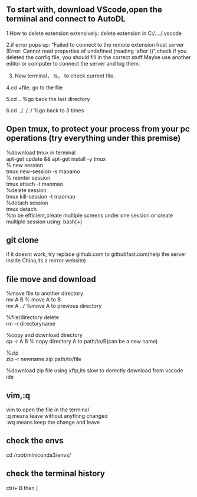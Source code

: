 ## To start with, download VScode,open the terminal and connect to AutoDL
1.How to delete extension extensively: delete extension in C:/..../.vscode  

2.if error pops up: "Failed to connect to the remote extension host server (Error: Cannot read properties of undefined (reading 'after'))",check if you deleted the config file, you should fill in the correct stuff.Maybe use another editor or computer to connect the server and log them.

3. New terminal， ls， to check current file.

4.cd +file. go to the file
   
5.cd .. %go back the last directory

6.cd ../../../ %go back to 3 times 

## Open tmux, to protect your process from your pc operations (try everything under this premise)
%download tmux in terminal<br>
apt-get update && apt-get install -y tmux   <br>
% new session<br>
tmux new-session -s maoamo<br>
% reenter session<br>
tmux attach -t maomao<br>
%delete session<br>
tmux kill-session -t maomao<br>
%detach session<br>
tmux detach<br>
%to be efficient,create multiple screens under one session or create multiple session using: bash(+)<br>

## git clone
 if it doesnt work, try replace github.com to githubfast.com(help the server inside China,its a mirror website)

## file move and download
%move file to another directory<br>
 mv A B % move A to B<br>
 mv A ../  %move A to previous directory    <br>

%file/directory delete    <br>
rm -r directoryname    <br>

%copy and download directory    <br>
cp -r A B % copy directory A to path/to/B(can be a new name)    <br>

%zip    <br>
zip -r newname.zip path/to/file    <br>

%download zip file using xftp,its slow to dorectly download from vscode ide    <br>


## vim,:q
 vim to open the file in the terminal    <br>
 :q means leave without anything changed    <br>
 :wq means keep the change and leave    <br>
 
## check the envs
 cd /root/miniconda3/envs/    <br>
 
## check the terminal history
 ctrl+ B then [
 
